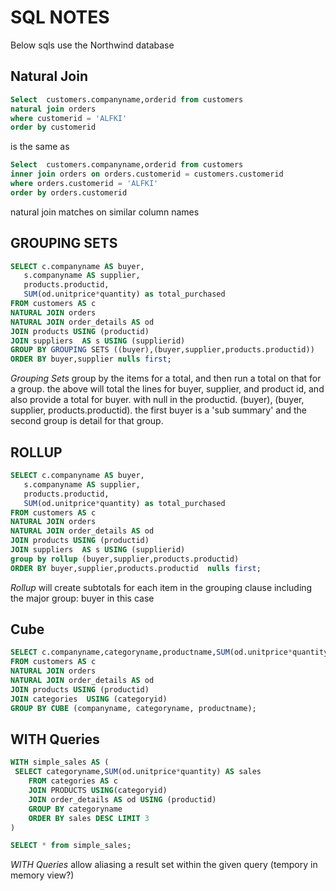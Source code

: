 # SQL NOTES

Below sqls use the Northwind database

## Natural Join

```sql
Select  customers.companyname,orderid from customers
natural join orders
where customerid = 'ALFKI'
order by customerid
```

is the same as

```sql
Select  customers.companyname,orderid from customers
inner join orders on orders.customerid = customers.customerid
where orders.customerid = 'ALFKI'
order by orders.customerid
```

natural join matches on similar column names

## GROUPING SETS

```sql
SELECT c.companyname AS buyer,
   s.companyname AS supplier,
   products.productid,
   SUM(od.unitprice*quantity) as total_purchased
FROM customers AS c
NATURAL JOIN orders
NATURAL JOIN order_details AS od
JOIN products USING (productid)
JOIN suppliers  AS s USING (supplierid)
GROUP BY GROUPING SETS ((buyer),(buyer,supplier,products.productid))
ORDER BY buyer,supplier nulls first;
```

*Grouping Sets* group by the items for a total, and then run a total on that for a group. the above will total the lines for buyer,
supplier, and product id, and also provide a total for buyer. with null in the productid. 
(buyer), (buyer, supplier, products.productid). the first buyer is a 'sub summary' and the second group is detail for that group.

## ROLLUP

```sql
SELECT c.companyname AS buyer,
   s.companyname AS supplier,
   products.productid,
   SUM(od.unitprice*quantity) as total_purchased
FROM customers AS c
NATURAL JOIN orders
NATURAL JOIN order_details AS od
JOIN products USING (productid)
JOIN suppliers  AS s USING (supplierid)
group by rollup (buyer,supplier,products.productid)
ORDER BY buyer,supplier,products.productid  nulls first;
```

*Rollup* will create subtotals for each item in the grouping clause including the major group: buyer in this case


## Cube

```sql
SELECT c.companyname,categoryname,productname,SUM(od.unitprice*quantity)
FROM customers AS c
NATURAL JOIN orders
NATURAL JOIN order_details AS od
JOIN products USING (productid)
JOIN categories  USING (categoryid)
GROUP BY CUBE (companyname, categoryname, productname);
```


## WITH Queries

```sql
WITH simple_sales AS (
 SELECT categoryname,SUM(od.unitprice*quantity) AS sales
	FROM categories AS c
	JOIN PRODUCTS USING(categoryid)
	JOIN order_details AS od USING (productid)
	GROUP BY categoryname
	ORDER BY sales DESC LIMIT 3
)

SELECT * from simple_sales;
```

*WITH Queries* allow aliasing a result set within the given query (tempory in memory view?)
